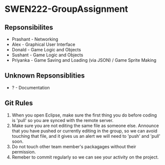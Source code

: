 # SWEN222-GroupAssignment

## Repsonsibilites
* Prashant - Networking
* Alex - Graphical User Interface
* Donald - Game Logic and Objects
* Sushant - Game Logic and Objects
* Priyanka - Game Saving and Loading (via JSON) / Game Sprite Making

## Unknown Repsonsiblities
* ? - Documentation

## Git Rules
1. When you open Eclipse, make sure the first thing you do before coding is 'pull' so you are synced with the remote server.
2. Make sure you are not editing the same file as someone else. Announce that you have pushed or currently editing in the group, so we can avoid touching that file, and it gives us an alert we will need to 'push' and 'pull' soon.
3. Do not touch other team member's packagages without their permission. 
4. Remeber to commit regularly so we can see your activity on the project. 
